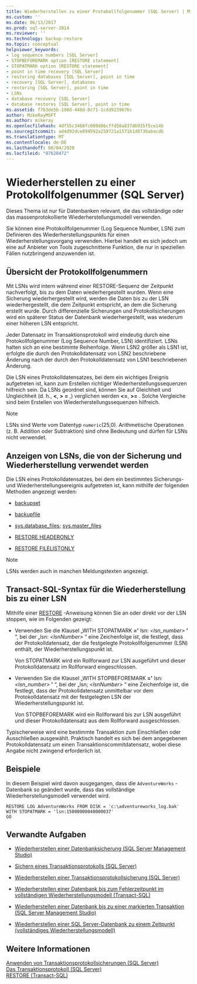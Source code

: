 ```yaml
---
title: Wiederherstellen zu einer Protokollfolgenummer (SQL Server) | Microsoft-Dokumentation
ms.custom: ''
ms.date: 06/13/2017
ms.prod: sql-server-2014
ms.reviewer: ''
ms.technology: backup-restore
ms.topic: conceptual
helpviewer_keywords:
- log sequence numbers [SQL Server]
- STOPBEFOREMARK option [RESTORE statement]
- STOPATMARK option [RESTORE statement]
- point in time recovery [SQL Server]
- restoring databases [SQL Server], point in time
- recovery [SQL Server], databases
- restoring [SQL Server], point in time
- LSNs
- database recovery [SQL Server]
- database restores [SQL Server], point in time
ms.assetid: f7b3de5b-198d-448d-8c71-1cdd9239676c
author: MikeRayMSFT
ms.author: mikeray
ms.openlocfilehash: 4df55c3468fc009d86cffd58a837d6935f5ce14b
ms.sourcegitcommit: ad4d92dce894592a259721a1571b1d8736abacdb
ms.translationtype: MT
ms.contentlocale: de-DE
ms.lasthandoff: 08/04/2020
ms.locfileid: "87620472"
---
```

# <a name="recover-to-a-log-sequence-number-sql-server"></a>Wiederherstellen zu einer Protokollfolgenummer (SQL Server)
  Dieses Thema ist nur für Datenbanken relevant, die das vollständige oder das massenprotokollierte Wiederherstellungsmodell verwenden.  
  
 Sie können eine Protokollfolgenummer (Log Sequence Number, LSN) zum Definieren des Wiederherstellungspunkts für einen Wiederherstellungsvorgang verwenden. Hierbei handelt es sich jedoch um eine auf Anbieter von Tools zugeschnittene Funktion, die nur in speziellen Fällen nutzbringend anzuwenden ist.  
  
##  <a name="overview-of-log-sequence-numbers"></a><a name="LSNs"></a> Übersicht der Protokollfolgenummern  
 Mit LSNs wird intern während einer RESTORE-Sequenz der Zeitpunkt nachverfolgt, bis zu dem Daten wiederhergestellt wurden. Wenn eine Sicherung wiederhergestellt wird, werden die Daten bis zu der LSN wiederhergestellt, die dem Zeitpunkt entspricht, an dem die Sicherung erstellt wurde. Durch differenzielle Sicherungen und Protokollsicherungen wird ein späterer Status der Datenbank wiederhergestellt, was wiederum einer höheren LSN entspricht.  
  
 Jeder Datensatz im Transaktionsprotokoll wird eindeutig durch eine Protokollfolgenummer (Log Sequence Number, LSN) identifiziert. LSNs halten sich an eine bestimmte Reihenfolge. Wenn LSN2 größer als LSN1 ist, erfolgte die durch den Protokolldatensatz von LSN2 beschriebene Änderung nach der durch den Protokolldatensatz von LSN1 beschriebenen Änderung.  
  
 Die LSN eines Protokolldatensatzes, bei dem ein wichtiges Ereignis aufgetreten ist, kann zum Erstellen richtiger Wiederherstellungssequenzen hilfreich sein. Da LSNs geordnet sind, können Sie auf Gleichheit und Ungleichheit (d. h., **\<**, **>** **=** ,) verglichen werden **\<=**, **>=** . Solche Vergleiche sind beim Erstellen von Wiederherstellungssequenzen hilfreich.  
  
> [!NOTE]  
>  LSNs sind Werte vom Datentyp `numeric`(25,0). Arithmetische Operationen (z. B. Addition oder Subtraktion) sind ohne Bedeutung und dürfen für LSNs nicht verwendet.  
  

  
## <a name="viewing-lsns-used-by-backup-and-restore"></a>Anzeigen von LSNs, die von der Sicherung und Wiederherstellung verwendet werden  
 Die LSN eines Protokolldatensatzes, bei dem ein bestimmtes Sicherungs- und Wiederherstellungsereignis aufgetreten ist, kann mithilfe der folgenden Methoden angezeigt werden:  
  
-   [backupset](/sql/relational-databases/system-tables/backupset-transact-sql)  
  
-   [backupfile](/sql/relational-databases/system-tables/backupfile-transact-sql)  
  
-   [sys.database_files](/sql/relational-databases/system-catalog-views/sys-database-files-transact-sql); [sys.master_files](/sql/relational-databases/system-catalog-views/sys-master-files-transact-sql)  
  
-   [RESTORE HEADERONLY](/sql/t-sql/statements/restore-statements-headeronly-transact-sql)  
  
-   [RESTORE FILELISTONLY](/sql/t-sql/statements/restore-statements-filelistonly-transact-sql)  
  
> [!NOTE]  
>  LSNs werden auch in manchen Meldungstexten angezeigt.  
  
## <a name="transact-sql-syntax-for-restoring-to-an-lsn"></a>Transact-SQL-Syntax für die Wiederherstellung bis zu einer LSN  
 Mithilfe einer [RESTORE](/sql/t-sql/statements/restore-statements-transact-sql) -Anweisung können Sie an oder direkt vor der LSN stoppen, wie im Folgenden gezeigt:  
  
-   Verwenden Sie die Klausel „WITH STOPATMARK **='** lsn: _<lsn_number>_ **'** “, bei der „lsn: *\<lsnNumber>* “ eine Zeichenfolge ist, die festlegt, dass der Protokolldatensatz, der die festgelegte Protokollfolgenummer (LSN) enthält, der Wiederherstellungspunkt ist.  
  
     Von STOPATMARK wird ein Rollforward zur LSN ausgeführt und dieser Protokolldatensatz im Rollforward eingeschlossen.  
  
-   Verwenden Sie die Klausel „WITH STOPBEFOREMARK **='** lsn: _<lsn_number>_ **'** “, bei der „lsn; *\<lsnNumber>* “ eine Zeichenfolge ist, die festlegt, dass der Protokolldatensatz unmittelbar vor dem Protokolldatensatz mit der festgelegten LSN der Wiederherstellungspunkt ist.  
  
     Von STOPBEFOREMARK wird ein Rollforward bis zur LSN ausgeführt und dieser Protokolldatensatz aus dem Rollforward ausgeschlossen.  
  
 Typischerweise wird eine bestimmte Transaktion zum Einschließen oder Ausschließen ausgewählt. Praktisch handelt es sich bei dem angegebenen Protokolldatensatz um einen Transaktionscommitdatensatz, wobei diese Angabe nicht zwingend erforderlich ist.  
  
## <a name="examples"></a>Beispiele  
 In diesem Beispiel wird davon ausgegangen, dass die `AdventureWorks` -Datenbank so geändert wurde, dass das vollständige Wiederherstellungsmodell verwendet wird.  
  
```  
RESTORE LOG AdventureWorks FROM DISK = 'c:\adventureworks_log.bak'   
WITH STOPATMARK = 'lsn:15000000040000037'  
GO  
```  
  
##  <a name="related-tasks"></a><a name="RelatedTasks"></a> Verwandte Aufgaben  
  
-   [Wiederherstellen einer Datenbanksicherung &#40;SQL Server Management Studio&#41;](restore-a-database-backup-using-ssms.md)  
  
-   [Sichern eines Transaktionsprotokolls &#40;SQL Server&#41;](back-up-a-transaction-log-sql-server.md)  
  
-   [Wiederherstellen einer Transaktionsprotokollsicherung &#40;SQL Server&#41;](restore-a-transaction-log-backup-sql-server.md)  
  
-   [Wiederherstellen einer Datenbank bis zum Fehlerzeitpunkt im vollständigen Wiederherstellungsmodell &#40;Transact-SQL&#41;](restore-database-to-point-of-failure-full-recovery.md)  
  
-   [Wiederherstellen einer Datenbank bis zu einer markierten Transaktion &#40;SQL Server Management Studio&#41;](restore-a-database-to-a-marked-transaction-sql-server-management-studio.md)  
  
-   [Wiederherstellen einer SQL Server-Datenbank zu einem Zeitpunkt &#40;vollständiges Wiederherstellungsmodell&#41;](restore-a-sql-server-database-to-a-point-in-time-full-recovery-model.md)  
  
## <a name="see-also"></a>Weitere Informationen  
 [Anwenden von Transaktionsprotokollsicherungen &#40;SQL Server&#41;](transaction-log-backups-sql-server.md)   
 [Das Transaktionsprotokoll &#40;SQL Server&#41;](../logs/the-transaction-log-sql-server.md)   
 [RESTORE &#40;Transact-SQL&#41;](/sql/t-sql/statements/restore-statements-transact-sql)  
  
  
